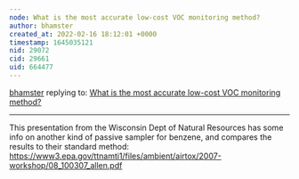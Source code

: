 ```yaml
---
node: What is the most accurate low-cost VOC monitoring method?
author: bhamster
created_at: 2022-02-16 18:12:01 +0000
timestamp: 1645035121
nid: 29072
cid: 29661
uid: 664477
---
```




[bhamster](../profile/bhamster) replying to: [What is the most accurate low-cost VOC monitoring method?](../notes/tylerknight/01-27-2022/what-is-the-most-accurate-low-cost-voc-monitoring-method)

----
This presentation from the Wisconsin Dept of Natural Resources has some info on another kind of passive sampler for benzene, and compares the results to their standard method: https://www3.epa.gov/ttnamti1/files/ambient/airtox/2007-workshop/08_100307_allen.pdf